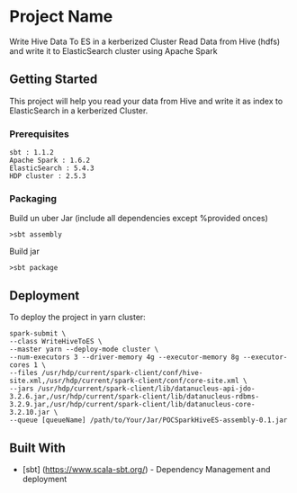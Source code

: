 # Project Name

Write Hive Data To ES in a kerberized Cluster
Read Data from Hive (hdfs) and write it to ElasticSearch cluster using Apache Spark


## Getting Started

This project will help you read your data from Hive and write it as index to ElasticSearch in a kerberized Cluster.

### Prerequisites

```
sbt : 1.1.2
Apache Spark : 1.6.2
ElasticSearch : 5.4.3
HDP cluster : 2.5.3
```

### Packaging

Build un uber Jar (include all dependencies except %provided onces)

```
>sbt assembly
```

Build jar

```
>sbt package
```


## Deployment

To deploy the project in yarn cluster:

```
spark-submit \
--class WriteHiveToES \
--master yarn --deploy-mode cluster \
--num-executors 3 --driver-memory 4g --executor-memory 8g --executor-cores 1 \
--files /usr/hdp/current/spark-client/conf/hive-site.xml,/usr/hdp/current/spark-client/conf/core-site.xml \
--jars /usr/hdp/current/spark-client/lib/datanucleus-api-jdo-3.2.6.jar,/usr/hdp/current/spark-client/lib/datanucleus-rdbms-3.2.9.jar,/usr/hdp/current/spark-client/lib/datanucleus-core-3.2.10.jar \
--queue [queueName] /path/to/Your/Jar/POCSparkHiveES-assembly-0.1.jar
```

## Built With
* [sbt] (https://www.scala-sbt.org/) - Dependency Management and deployment
